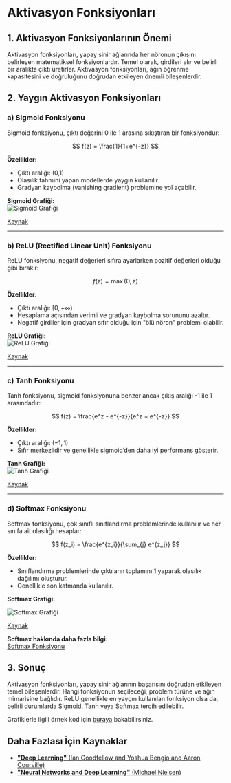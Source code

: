 # Aktivasyon Fonksiyonları

## 1. Aktivasyon Fonksiyonlarının Önemi

Aktivasyon fonksiyonları, yapay sinir ağlarında her nöronun çıkışını belirleyen matematiksel fonksiyonlardır. Temel olarak, girdileri alır ve belirli bir aralıkta çıktı üretirler. Aktivasyon fonksiyonları, ağın öğrenme kapasitesini ve doğruluğunu doğrudan etkileyen önemli bileşenlerdir.

## 2. Yaygın Aktivasyon Fonksiyonları

### a) Sigmoid Fonksiyonu
Sigmoid fonksiyonu, çıktı değerini 0 ile 1 arasına sıkıştıran bir fonksiyondur:

$$ f(z) = \frac{1}{1+e^{-z}} $$

**Özellikler:**
- Çıktı aralığı: (0,1)
- Olasılık tahmini yapan modellerde yaygın kullanılır.
- Gradyan kaybolma (vanishing gradient) problemine yol açabilir.

**Sigmoid Grafiği:**  
![Sigmoid Grafiği](https://upload.wikimedia.org/wikipedia/commons/8/88/Logistic-curve.svg)

[Kaynak](https://upload.wikimedia.org/wikipedia/commons/8/88/Logistic-curve.svg)

---

### b) ReLU (Rectified Linear Unit) Fonksiyonu
ReLU fonksiyonu, negatif değerleri sıfıra ayarlarken pozitif değerleri olduğu gibi bırakır:

$$ f(z) = \max(0, z) $$

**Özellikler:**
- Çıktı aralığı: $[0, +\infty)$
- Hesaplama açısından verimli ve gradyan kaybolma sorununu azaltır.
- Negatif girdiler için gradyan sıfır olduğu için "ölü nöron" problemi olabilir.

**ReLU Grafiği:**  
![ReLU Grafiği](https://www.nomidl.com/wp-content/uploads/2022/04/image-10.png)

[Kaynak](https://www.nomidl.com/wp-content/uploads/2022/04/image-10.png)

---

### c) Tanh Fonksiyonu
Tanh fonksiyonu, sigmoid fonksiyonuna benzer ancak çıkış aralığı -1 ile 1 arasındadır:

$$ f(z) = \frac{e^z - e^{-z}}{e^z + e^{-z}} $$

**Özellikler:**
- Çıktı aralığı: $(-1,1)$
- Sıfır merkezlidir ve genellikle sigmoid’den daha iyi performans gösterir.

**Tanh Grafiği:**  
![Tanh Grafiği](https://upload.wikimedia.org/wikipedia/commons/thumb/8/87/Hyperbolic_Tangent.svg/2560px-Hyperbolic_Tangent.svg.png)

[Kaynak](https://upload.wikimedia.org/wikipedia/commons/thumb/8/87/Hyperbolic_Tangent.svg/2560px-Hyperbolic_Tangent.svg.png)

---

### d) Softmax Fonksiyonu
Softmax fonksiyonu, çok sınıflı sınıflandırma problemlerinde kullanılır ve her sınıfa ait olasılığı hesaplar:

$$ f(z_i) = \frac{e^{z_i}}{\sum_{j} e^{z_j}} $$

**Özellikler:**
- Sınıflandırma problemlerinde çıktıların toplamını 1 yaparak olasılık dağılımı oluşturur.
- Genellikle son katmanda kullanılır.

**Softmax Grafiği:**

![Softmax Grafiği](https://miro.medium.com/v2/resize:fit:480/1*5nKWsukS6lPR-7fHtlK2Rg.png)

[Kaynak](https://miro.medium.com/v2/resize:fit:480/1*5nKWsukS6lPR-7fHtlK2Rg.png)

**Softmax hakkında daha fazla bilgi:**  
[Softmax Fonksiyonu](https://en.wikipedia.org/wiki/Softmax_function)

## 3. Sonuç
Aktivasyon fonksiyonları, yapay sinir ağlarının başarısını doğrudan etkileyen temel bileşenlerdir. Hangi fonksiyonun seçileceği, problem türüne ve ağın mimarisine bağlıdır. ReLU genellikle en yaygın kullanılan fonksiyon olsa da, belirli durumlarda Sigmoid, Tanh veya Softmax tercih edilebilir.

Grafiklerle ilgili örnek kod için [buraya](02-Artificial-Neural-Networks/04-Activation_Functions.ipynb) bakabilirsiniz.

## Daha Fazlası İçin Kaynaklar
- [**"Deep Learning"** (Ian Goodfellow and Yoshua Bengio and Aaron Courville)](https://www.deeplearningbook.org/)
- [**"Neural Networks and Deep Learning"** (Michael Nielsen)](http://neuralnetworksanddeeplearning.com/)